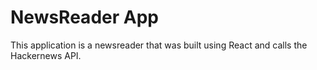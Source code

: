 # NewsReader App

This application is a newsreader that was built using React and calls the Hackernews API.
